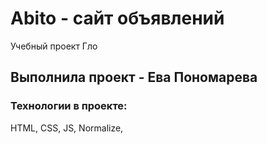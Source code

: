 # Abito - сайт объявлений
Учебный проект Гло

## Выполнила проект - Ева Пономарева

### Технологии в проекте:
HTML, CSS, JS, Normalize, 
